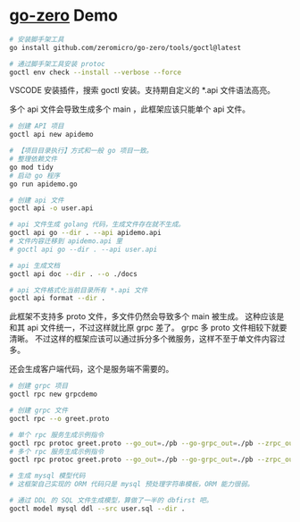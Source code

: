 # [go-zero](https://go-zero.dev/) Demo

```bash
# 安装脚手架工具
go install github.com/zeromicro/go-zero/tools/goctl@latest

# 通过脚手架工具安装 protoc
goctl env check --install --verbose --force
```

VSCODE 安装插件，搜索 goctl 安装。支持期自定义的 *.api 文件语法高亮。

多个 api 文件会导致生成多个 main ，此框架应该只能单个 api 文件。

```bash
# 创建 API 项目
goctl api new apidemo

# 【项目目录执行】方式和一般 go 项目一致。
# 整理依赖文件
go mod tidy
# 启动 go 程序
go run apidemo.go

# 创建 api 文件
goctl api -o user.api

# api 文件生成 golang 代码，生成文件存在就不生成。
goctl api go --dir . --api apidemo.api
# 文件内容迁移到 apidemo.api 里
# goctl api go --dir . --api user.api

# api 生成文档
goctl api doc --dir . --o ./docs

# api 文件格式化当前目录所有 *.api 文件
goctl api format --dir .
```

此框架不支持多 proto 文件，多文件仍然会导致多个 main 被生成。
这种应该是和其 api 文件统一，不过这样就比原 grpc 差了。
grpc 多 proto 文件相较下就要清晰。
不过这样的框架应该可以通过拆分多个微服务，这样不至于单文件内容过多。

还会生成客户端代码，这个是服务端不需要的。

```bash
# 创建 grpc 项目
goctl rpc new grpcdemo

# 创建 grpc 文件
goctl rpc --o greet.proto

# 单个 rpc 服务生成示例指令
goctl rpc protoc greet.proto --go_out=./pb --go-grpc_out=./pb --zrpc_out=.
# 多个 rpc 服务生成示例指令
goctl rpc protoc greet.proto --go_out=./pb --go-grpc_out=./pb --zrpc_out=. -m
```


```bash
# 生成 mysql 模型代码
# 这框架自己实现的 ORM 代码只是 mysql 预处理字符串模板，ORM 能力很弱。

# 通过 DDL 的 SQL 文件生成模型，算做了一半的 dbfirst 吧。
goctl model mysql ddl --src user.sql --dir .
```
